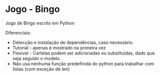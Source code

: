 # Jogo - Bingo
Jogo de Bingo escrito em Python

Diferenciais:

* Detecção e instalação de dependências, caso necessário.
* Tutorial - apenas é mostrado na primeira vez
* Flexível - Cartelas podem ser adicionadas ou substituídas, dado que seja seguido o modelo.
* Não usa nenhuma função predefinida do python para trabalhar com listas (com exceção de len)
